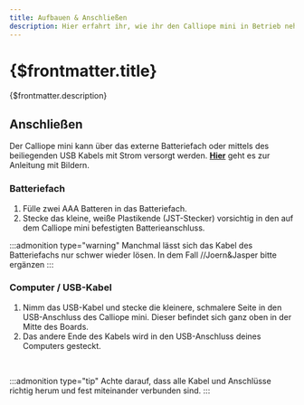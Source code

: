 ```yaml
---
title: Aufbauen & Anschließen
description: Hier erfahrt ihr, wie ihr den Calliope mini in Betrieb nehmt.
---
```


# {$frontmatter.title}

{$frontmatter.description}

## Anschließen

Der Calliope mini kann über das externe Batteriefach oder mittels des beiliegenden USB Kabels mit Strom versorgt werden. **[Hier](https://calliope.cc/los-geht-s/erste-schritte#yellow)** geht es zur Anleitung mit Bildern.

### Batteriefach

<ol>
  <li>Fülle zwei AAA Batteren in das Batteriefach.</li>
  <li>Stecke das kleine, weiße Plastikende (JST-Stecker) vorsichtig in den auf dem Calliope mini befestigten Batterieanschluss.</li>
</ol>

:::admonition type="warning"
Manchmal lässt sich das Kabel des Batteriefachs nur schwer wieder lösen. In dem Fall //Joern&Jasper bitte ergänzen
:::

### Computer / USB-Kabel
<ol>
  <li>Nimm das USB-Kabel und stecke die kleinere, schmalere Seite in den USB-Anschluss des Calliope mini. Dieser befindet sich ganz oben in der Mitte des Boards.</li>
  <li>Das andere Ende des Kabels wird in den USB-Anschluss deines Computers gesteckt.</li>
</ol>

<br>

:::admonition type="tip"
Achte darauf, dass alle Kabel und Anschlüsse richtig herum und fest miteinander verbunden sind.
:::